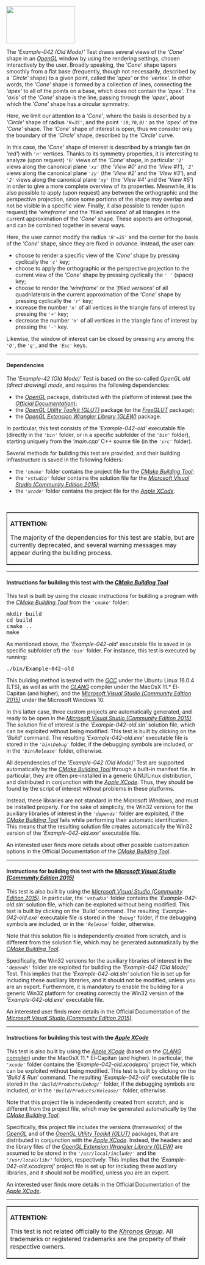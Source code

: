 <A href="http://www.opengl.org"><IMG src='https://www.khronos.org/assets/images/api_logos/opengl.png' border=0 width="180" 
height="97"></A>

The <i>'Example-042 (Old Mode)'</i> Test draws several views of the <i>'Cone'</i> shape in an <A href="http://www.opengl.org"><i>OpenGL</i></A> window by using the rendering settings, chosen interactively by the user. Broadly speaking, the <i>'Cone'</i> shape tapers smoothly from a flat base (frequently, though not necessarily, described by a <i>'Circle'</i> shape) to a given point, called the <i>'apex'</i> or the <i>'vertex'</i>. In other words, the <i>'Cone'</i> shape is formed by a collection of lines, connecting the <i>'apex'</i> to all of the points on a base, which does not contain the <i>'apex'</i>. The <i>'axis'</i> of the <i>'Cone'</i> shape is the line, passing through the <i>'apex'</i>, about which the <i>'Cone'</i> shape has a circular symmetry.<p>Here, we limit our attention to a <i>'Cone'</i>, where the basis is described by a <i>'Circle'</i> shape of radius <code><i>'R=35'</i></code>, and the point <code><i>'(0,70,0)'</i></code> as the <i>'apex'</i> of the <i>'Cone'</i> shape. The <i>'Cone'</i> shape of interest is open, thus we consider only the boundary of the <i>'Circle'</i> shape, described by the <i>'Circle'</i> curve.<p>In this case, the <i>'Cone'</i> shape of interest is described by a triangle fan (in <i>'red'</i>) with <code><i>'n'</i></code> vertices. Thanks to its symmetry properties, it is interesting to analyze (upon request) <code>'6'</code> views of the <i>'Cone'</i> shape, in particular <code><i>'2'</i></code> views along the canonical plane <code><i>'xz'</i></code> (the <i>'View #0'</i> and the <i>'View #1'</i>), <code><i>'2'</i></code> views along the canonical plane <code><i>'zy'</i></code> (the <i>'View #2'</i> and the <i>'View #3'</i>), and <code><i>'2'</i></code> views along the canonical plane <code><i>'xy'</i></code> (the <i>'View #4'</i> and the <i>'View #5'</i>) in order to give a more complete overview of its properties. Meanwhile, it is also possible to apply (upon request) any between the orthographic and the perspective projection, since some portions of the shape may overlap and not be visible in a specific view. Finally, it also possible to render (upon request) the <i>'wireframe'</i> and the 'filled versions'</i> of all triangles in the current approximation of the <i>'Cone'</i> shape. These aspects are orthogonal, and can be combined together in several ways.<p>Here, the user cannot modify the radius <code><i>'R'=35'</i></code> and the center for the basis of the <i>'Cone'</i> shape, since they are fixed in advance. Instead, the user can:<p><ul>
<li>choose to render a specific view of the <i>'Cone'</i> shape by pressing cyclically the <code><i>'c'</i></code> key;</li>
<li>choose to apply the orthographic or the perspective projection to the current view of the <i>'Cone'</i> shape by pressing cyclically the <code><i>' '</i></code> (space) key;</li>
<li>choose to render the <i>'wireframe'</i> or the <i>'filled versions'</i> of all quadrilaterals in the current approximation of the <i>'Cone'</i> shape by pressing cyclically the <code><i>'r'</i></code> key;</li>
<li>increase the number <code><i>'n'</i></code> of all vertices in the triangle fans of interest by pressing the <code><i>'+'</i></code> key;</li>
<li>decrease the number <code><i>'n'</i></code> of all vertices in the triangle fans of interest by pressing the <code><i>'-'</i></code> key.</li></ul><p>Likewise, the window of interest can be closed by pressing any among the <code><i>'Q'</i></code>, the <code><i>'q'</i></code>, and the <code><i>'Esc'</i></code> keys.







<p><hr><p><h4>Dependencies</h4>

The <i>'Example-42 (Old Mode)'</i> Test is based on the so-called <i>OpenGL old (direct drawing) mode</i>, and requires the following dependencies:<ul>

<li>the <A href="http://www.opengl.org"><i>OpenGL</i></A> package, distributed with the platform of interest (see the <i><A href="https://www.khronos.org/opengl/wiki/Getting_Started">Official Documentation</A></i>);</li>
<li>the <i><A href="https://www.opengl.org/resources/libraries/glut/">OpenGL Utility Toolkit (GLUT)</A></i> package (or the <A href="http://freeglut.sourceforge.net/"><i>FreeGLUT</i></A> package);</li>
<li>the <A href="http://glew.sourceforge.net/"><i>OpenGL Extension Wrangler Library (GLEW)</i></A> package.</li></ul><p>In particular, this test consists of the <i>'Example-042-old'</i> executable file (directly in the <i><code>'bin'</code></i> folder, or in a specific subfolder of the <i><code>'bin'</code></i> folder), starting uniquely from the <i>'main.cpp'</i> C++ source file (in the <i><code>'src'</code></i> folder).<p>Several methods for building this test are provided, and their building infrastructure is saved in the following folders:<p><ul>
<li>the <i><code>'cmake'</code></i> folder contains the project file for the <i><A href="http://cmake.org">CMake Building Tool</A></i>;</li>
<li>the <i><code>'vstudio'</code></i> folder contains the solution file for the <i><A href="http://www.visualstudio.com/">Microsoft Visual Studio (Community Edition 2015)</A></i>;</li>
<li>the <i><code>'xcode'</code></i> folder contains the project file for the <i><A href="http://developer.apple.com/xcode/">Apple XCode</A></i>.</li></ul><br><table border=1><tr><td><p><b>ATTENTION:</b><p>The majority of the dependencies for this test are stable, but are currently deprecated, and several warning messages may appear during the building process.<p></td></tr></table><p><hr><p>

<h4>Instructions for building this test with the <i><A href="http://cmake.org">CMake Building Tool</A></i></h4>

This test is built by using the <i>classic</i> instructions for building a program with the <i><A href="http://cmake.org">CMake Building Tool</A></i> from the <i><code>'cmake\'</code></i> folder:
<pre>mkdir build
cd build
cmake ..
make
</pre><p>As mentioned above, the <i>'Example-042-old'</i> executable file is saved in (a specific subfolder of) the <i><code>'bin'</code></i> folder. For instance, this test is executed by running:<pre>./bin/Example-042-old</pre><p>This building method is tested with the <A href="http://gcc.gnu.org/"><i>GCC</i></A> under the Ubuntu Linux 16.0.4 (LTS), as well as with the <A href="http://clang.llvm.org/"><i>CLANG</i></A> compiler under the MacOsX 11.* El-Capitan (and higher), and the <A href="http://www.visualstudio.com/"><i>Microsoft Visual Studio (Community Edition 2015)</i></A> under the Microsoft Windows 10.<p>In this latter case, three custom projects are automatically generated, and ready to be open in the <A href="http://www.visualstudio.com/"><i>Microsoft Visual Studio (Community Edition 2015)</i></A>. The solution file of interest is the <i>'Example-042-old.sln'</i> solution file, which can be exploited without being modified. This test is built by clicking on the <i>'Build'</i> command. The resulting <i>'Example-042-old.exe'</i> executable file is stored in the <i><code>'bin\Debug'</code></i> folder, if the debugging symbols are included, or in the <i><code>'bin\Release'</code></i> folder, otherwise.<p>

All dependencies of the <i>'Example-042 (Old Mode)'</i> Test are supported automatically by the <i><A href="http://cmake.org">CMake Building Tool</A></i> through a built-in manifest file. In particular, they are often pre-installed in a generic GNU/Linux distribution, and distributed in conjunction with the <A href="http://developer.apple.com/xcode/"><i>Apple XCode</i></A>. Thus, they should be found by the script of interest without problems in these platforms.<p>Instead, these libraries are not standard in the Microsoft Windows, and must be installed properly. For the sake of simplicity, the Win32 versions for the auxiliary libraries of interest in the <i><code>'depends'</code></i> folder are exploited, if the <i><A href="http://cmake.org">CMake Building Tool</A></i> fails while performing their automatic identification. This means that the resulting solution file creates automatically the Win32 version of the <i>'Example-042-old.exe'</i> executable file.<p>An interested user finds more details about other possible customization options in the Official Documentation of the <i><A href="http://cmake.org">CMake Building Tool</A></i>.<p><hr><p>

<h4>Instructions for building this test with the <i><A href="http://www.visualstudio.com/">Microsoft Visual Studio (Community Edition 2015)</A></i></h4>

This test is also built by using the <A href="http://www.visualstudio.com/"><i>Microsoft Visual Studio (Community Edition 2015)</i></A>. In particular, the <i><code>'vstudio\'</code></i> folder contains the <i>'Example-042-old.sln'</i> solution file, which can be exploited without being modified. This test is built by clicking on the <i>'Build'</i> command. The resulting <i>'Example-042-old.exe'</i> executable file is stored in the <i><code>'Debug'</code></i> folder, if the debugging symbols are included, or in the <i><code>'Release'</code></i> folder, otherwise.

Note that this solution file is independently created from scratch, and is different from the solution file, which may be generated automatically by the <i><A href="http://cmake.org">CMake Building Tool</A></i>.

Specifically, the Win32 versions for the auxiliary libraries of interest in the <i><code>'depends\'</code></i> folder are exploited for building the <i>'Example-042 (Old Mode)'</i> Test. This implies that the <i>'Example-042-old.sln'</i> solution file is set up for including these auxiliary libraries, and it should not be modified, unless you are an expert. Furthermore, it is mandatory to enable the building for a generic Win32 platform for creating correctly the Win32 version of the <i>'Example-042-old.exe'</i> executable file.<p>An interested user finds more details in the Official Documentation of the <i><A href="http://www.visualstudio.com/">Microsoft Visual Studio (Community Edition 2015)</A></i>.<p><hr><p>

<h4>Instructions for building this test with the <i><A href="http://developer.apple.com/xcode/">Apple XCode</A></i></h4>

This test is also built by using the <A href="http://developer.apple.com/xcode/"><i>Apple XCode</i></A> (based on the <A href="http://clang.llvm.org/"><i>CLANG</i> compiler</A>) under the MacOsX 11.* El-Capitan (and higher). In particular, the <i><code>'xcode'</code></i> folder contains the <i>'Example-042-old.xcodeproj'</i> project file, which can be exploited without being modified. This test is built by clicking on the <i>'Build & Run'</i> command. The resulting <i>'Example-042-old'</i> executable file is stored in the <i><code>'Build/Products/Debug/'</code></i> folder, if the debugging symbols are included, or in the <i><code>'Build/Products/Release/'</code></i> folder, otherwise.<p>

Note that this project file is independently created from scratch, and is different from the project file, which may be generated automatically by the <i><A href="http://cmake.org">CMake Building Tool</A></i>.<p>

Specifically, this project file includes the versions (frameworks) of the <A href="http://www.opengl.org"><i>OpenGL</i></A> and of the <i><A href="https://www.opengl.org/resources/libraries/glut/">OpenGL Utility Toolkit (GLUT)</A></i> packages, that are distributed in conjunction with the <A href="http://developer.apple.com/xcode/"><i>Apple XCode</i></A>. Instead, the headers and the library files of the <A href="http://glew.sourceforge.net/"><i>OpenGL Extension Wrangler Library (GLEW)</i></A> are assumed to be stored in the <i><code>'/usr/local/include/'</code></i> and the <i><code>'/usr/local/lib/'</code></i> folders, respectively. This implies that the <i>'Example-042-old.xcodeproj'</i> project file is set up for including these auxiliary libraries, and it should not be modified, unless you are an expert.<p>An interested user finds more details in the Official Documentation of the <A href="http://developer.apple.com/xcode/"><i>Apple XCode</i></A>.<p><hr><p><table border=1><tr><td><p><b>ATTENTION:</b><p>This test is not related officially to the <i><A href="https://www.khronos.org/">Khronos Group</A></i>. All trademarks or registered trademarks are the property of their respective owners.</td></tr></table>
